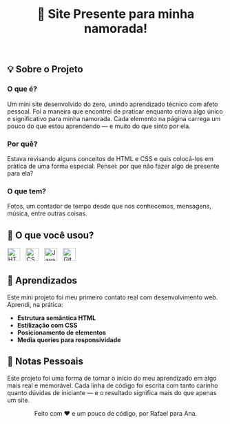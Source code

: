# <div align="center">💝 Site Presente para minha namorada!
<br>

## 💡 Sobre o Projeto
### O que é?<br>
Um mini site desenvolvido do zero, unindo aprendizado técnico com afeto pessoal. Foi a maneira que encontrei de praticar enquanto criava algo único e significativo para minha namorada. Cada elemento na página carrega um pouco do que estou aprendendo — e muito do que sinto por ela.

### Por quê?<br>
Estava revisando alguns conceitos de HTML e CSS e quis colocá-los em prática de uma forma especial. Pensei: por que não fazer algo de presente para ela?

### O que tem?<br>
Fotos, um contador de tempo desde que nos conhecemos, mensagens, música, entre outras coisas.

## 🧩 O que você usou?
<img align="left" alt="HTML" title="HTML" width="30px" style="padding-right: 10px;" src="https://cdn.jsdelivr.net/gh/devicons/devicon@latest/icons/html5/html5-original.svg" />
<img align="left" alt="CSS" title="CSS" width="30px" style="padding-right: 10px;" src="https://cdn.jsdelivr.net/gh/devicons/devicon@latest/icons/css3/css3-original.svg" />
<img align="left" alt="JavaScript" title="JavaScript" width="30px" style="padding-right: 10px;" src="https://cdn.jsdelivr.net/gh/devicons/devicon@latest/icons/javascript/javascript-original.svg" />
<img align="left" alt="Git" title="Git" width="30px" style="padding-right: 10px;" src="https://cdn.jsdelivr.net/gh/devicons/devicon@latest/icons/git/git-original.svg" /> <br>

<br>

## 📝 Aprendizados
Este mini projeto foi meu primeiro contato real com desenvolvimento web. Aprendi, na prática:

* **Estrutura semântica HTML**
* **Estilização com CSS**
* **Posicionamento de elementos**
* **Media queries para responsividade**
  
## 📌 Notas Pessoais
Este projeto foi uma forma de tornar o início do meu aprendizado em algo mais real e memorável. Cada linha de código foi escrita com tanto carinho quanto dúvidas de iniciante — e o resultado significa mais do que apenas um site.

<div align="center"> Feito com ❤️ e um pouco de código, por Rafael para Ana.
